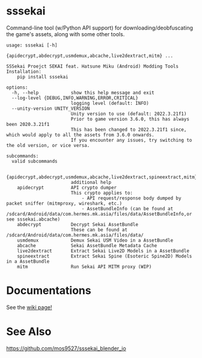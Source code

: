 # sssekai
Command-line tool (w/Python API support) for downloading/deobfuscating the game's assets, along with some other tools.

    usage: sssekai [-h]
                  {apidecrypt,abdecrypt,usmdemux,abcache,live2dextract,mitm} ...

    SSSekai Proejct SEKAI feat. Hatsune Miku (Android) Modding Tools
    Installation:
        pip install sssekai

    options:
      -h, --help            show this help message and exit
      --log-level {DEBUG,INFO,WARNING,ERROR,CRITICAL}
                            logging level (default: INFO)
      --unity-version UNITY_VERSION
                            Unity version to use (default: 2022.3.21f1)
                            Prior to game version 3.6.0, this has always been 2020.3.21f1
                            This has been changed to 2022.3.21f1 since, which would apply to all the assets from 3.6.0 onwards.
                            If you encounter any issues, try switching to the old version, or vice versa.

    subcommands:
      valid subcommands

      {apidecrypt,abdecrypt,usmdemux,abcache,live2dextract,spineextract,mitm}
                            additional help
        apidecrypt          API crypto dumper
                            This crypto applies to:
                                - API request/response body dumped by packet sniffer (mitmproxy, wireshark, etc.)
                                - AssetBundleInfo (can be found at /sdcard/Android/data/com.hermes.mk.asia/files/data/AssetBundleInfo,or see sssekai.abcache)
        abdecrypt           Decrypt Sekai AssetBundle
                            These can be found at /sdcard/Android/data/com.hermes.mk.asia/files/data/
        usmdemux            Demux Sekai USM Video in a AssetBundle
        abcache             Sekai AssetBundle Metadata Cache
        live2dextract       Extract Sekai Live2D Models in a AssetBundle
        spineextract        Extract Sekai Spine (Esoteric Spine2D) Models in a AssetBundle
        mitm                Run Sekai API MITM proxy (WIP)

# Documentations
See the [wiki page!](https://github.com/mos9527/sssekai/wiki)
# See Also
https://github.com/mos9527/sssekai_blender_io
